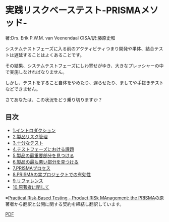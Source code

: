 # 実践リスクベーステスト-PRISMAメソッド-

著:Drs. Erik P.W.M. van Veenendaal CISA/訳:藤原史和

システムテストフェーズに入る前のアクティビティつまり開発や単体、結合テストは遅延することはよくあることです。

その結果、システムテストフェーズにしわ寄せがゆき、大きなプレッシャーの中で実施しなければなりません。

しかし、テストをすること自体をやめたり、遅らせたり、ましてや手抜きテストなどできません。

さてあなたは、この状況をどう乗り切りますか？

## 目次

* [1.イントロダクション](1.Intoroduction.md)
* [2.製品リスク管理](2.ProductRiskManagement.md)
* [3.十分なテスト](3.GoodEnoughTesting.md)
* [4.テストフェーズにおける課題](4.TheTestingChellenge.md)
* [5.製品の最重要部分を見つける](5.TheMostImportantPartsOfTheProduct.md)
* [6.製品の最も悪い部分を見つける](6.TheWorstAreaOfTheProduct.md)
* [7.PRISMAプロセス](7.ThePRISMAProcess.md)
* [8.PRISMAの実プロジェクトでの有効性](8.PracticalExperiences.md)
* [9.リファレンス](9.Referrences.md)
* [10.原著者に関して](10.Biography.md)

※[Practical Risk-Based Testing - Product RISk MAnagement: the PRISMA](http://www.erikvanveenendaal.nl/NL/files/e-book%20PRISMA.pdf)の原著者から翻訳と公開に関する契約を締結し翻訳しています。

[PDF](https://github.com/freddiefujiwara/prisma/blob/gh-pages/dist/master-prisma.pdf)
